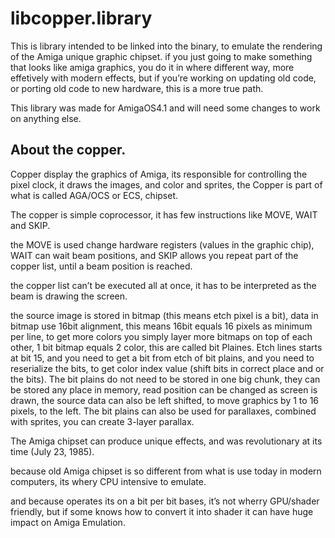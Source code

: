 # libcopper.library

This is library intended to be linked into the binary, to emulate the rendering of the Amiga unique graphic chipset.
if you just going to make something that looks like amiga graphics, you do it in where different way, more effetively with modern effects,
but if you’re working on updating old code, or porting old code to new hardware, this is a more true path.

This library was made for AmigaOS4.1 and will need some changes to work on anything else.

About the copper.
---

Copper display the graphics of Amiga, its responsible for controlling the pixel clock, it draws the images, 
and color and sprites, the Copper is part of what is called AGA/OCS or ECS, chipset.

The copper is simple coprocessor, it has few instructions like MOVE, WAIT and SKIP.

the MOVE is used change hardware registers (values in the graphic chip), WAIT can wait beam positions, 
and SKIP allows you repeat part of the copper list, until a beam position is reached.

the copper list can’t be executed all at once, it has to be interpreted as the beam is drawing the screen.

the source image is stored in bitmap (this means etch pixel is a bit), data in bitmap use 16bit alignment, this means 16bit equals 16 pixels as minimum per line, to get more colors you simply layer more bitmaps on top of each other, 1 bit bitmap equals 2 color, this are called bit Plaines. Etch lines starts at bit 15, and you need to get a bit from etch of bit plains, and you need to reserialize the bits, to get color index value (shift bits in correct place and or the bits).  The bit plains do not need to be stored in one big chunk, they can be stored any place in memory, read position can be changed as screen is drawn, the source data can also be left shifted, to move graphics by 1 to 16 pixels, to the left. The bit plains can also be used for parallaxes, combined with sprites, you can create 3-layer parallax.

The Amiga chipset can produce unique effects, and was revolutionary at its time (July 23, 1985).

because old Amiga chipset is so different from what is use today in modern computers, its whery CPU intensive to emulate. 

and because operates its on a bit per bit bases, it’s not wherry GPU/shader friendly, 
but if some knows how to convert it into shader it can have huge impact on Amiga Emulation.
